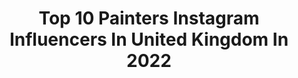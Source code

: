 ---
title: Top 10 Painters Instagram Influencers In United Kingdom In 2022
description: >-
  Find top painters Instagram influencers in United Kingdom in 2022. Most popular hashtags: #oilpainting #artoftheday #drawing.
platform: Instagram
hits: 396
text_top: Analyze the best Instagram influencers on inBeat.
text_bottom: Our search engine aggregates 396 Instagram influencers like this in United Kingdom for you to pitch.
profiles:
  - username: "jellygreenartist"
    fullname: >-
      Jelly Green
    bio: >-
      Painter
    location: "United Kingdom"
    followers: 16395
    engagement: 857
    commentsToLikes: 0.025715
    id: ck134kxtvwxgs0i19iuoe5nyj
    verified: false
    hashtags: "#art, #nature, #oilpaint, #countryside"
  - username: "massimilianopironti"
    fullname: >-
      Massimiliano Pironti
    bio: >-
      Royal Society of Portrait Painters 2020-Mall Galleries, London 3rd Prize BP Portrait Award 2019 National Portrait Gallery, London BP PortraitAward2018
    location: "United Kingdom"
    followers: 16100
    engagement: 1075
    commentsToLikes: 0.054610
    id: ck6u6fxyffdo20j71i2sj06qq
    verified: false
    hashtags: "#artiststudio, #artistic, #figurative, #hyperrealistic"
  - username: "maya_gat"
    fullname: >-
      Maya Gat Tattoos 🌿 מיה גת
    bio: >-
      Tattoo artist & painter • Tel Aviv •Working at @rom_studio •Bookings via email only -mayagat.tattoos@gmail.com Make tea not war 🍵✨
    location: "United Kingdom"
    followers: 11799
    engagement: 1089
    commentsToLikes: 0.069054
    id: ckf5mm1zkufzc0j23pzpw6z21
    verified: false
    hashtags: "#requiemforadream"
  - username: "shan_mcconnell"
    fullname: >-
      Shannon McConnell
    bio: >-
      Manchester◾️ Body Painter & MUA - @shannonmcconnellartistry Head Artist - @shrine TikTok - shannonmcconnell8 Loughborough Grad - Fine Art
    location: "United Kingdom"
    followers: 17711
    engagement: 714
    commentsToLikes: 0.062112
    id: ck6u3ptp5z6ld0j716077a2wr
    verified: false
    hashtags: "#babesofmissguided, #outfits, #jewels, #mua"
  - username: "tigerlily.taylor_"
    fullname: >-
      Tiger Taylor
    bio: >-
      🥴 🇬🇧 LDN @elitemodelworld k.reilly@elitemodel.co.uk Writer, painter 💚 project pending... ✨
    location: "United Kingdom"
    followers: 66127
    engagement: 756
    commentsToLikes: 0.011398
    id: ck15phptexxt30i1975ia3zmu
    verified: true
    hashtags: "#inkandpen, #gumarbarbie, #georgeorwell, #piek"
  - username: "jadelaurice"
    fullname: >-
      Jade Laurice
    bio: >-
      Painter @Pocalondon Art & Solo Travelling 💅🏽 #BLM 💌 Jadelaurice@outlook.com Mgmt/PR @kmpr_publicity YouTube ▶️ Jadelaurice Depop:POCALONDON ♈️🏳️‍🌈👽🦋
    location: "United Kingdom"
    followers: 53096
    engagement: 331
    commentsToLikes: 0.044413
    id: ck55mcwyj3ook0i11bo2z8c67
    verified: false
    hashtags: "#inyourdreams, #boohoobabes, #itsinyourdreams, #inyourdreamsworkshop"
  - username: "frances_bell_paintings"
    fullname: >-
      Frances Bell
    bio: >-
      Painter. 🇬🇧. Member of the Royal Society of Portrait Painters. #francesbellartist
    location: "United Kingdom"
    followers: 25124
    engagement: 671
    commentsToLikes: 0.016719
    id: ck135p1ee2iq20i1991eloe6v
    verified: false
    hashtags: "#fromlife, #familyportrait, #francesbellartist, #portraitofachild"
  - username: "kikopaint"
    fullname: >-
      kiko !
    bio: >-
      she/her 🏳️‍🌈 music maker + face painter listen 2 my new song below !
    location: "United Kingdom"
    followers: 57571
    engagement: 556
    commentsToLikes: 0.021117
    id: ck0udl8l2jgcc0i19xa5ogz0w
    verified: false
    hashtags: "#editorialmakeup, #avantgarde, #fotd, #graphiceyeliner"
  - username: "mmmmitchell"
    fullname: >-
      mitchell
    bio: >-
      painter, lover, dreamer. ♡ @madebymitchell ♡
    location: "United Kingdom"
    followers: 1271563
    engagement: 344
    commentsToLikes: 0.062968
    id: ck0tu0s4154od0i19ttikf2xw
    verified: true
    hashtags: "#libra, #comingsoon"
  - username: "justsammorris"
    fullname: >-
      Sam Morris
    bio: >-
      Erotic Photographer & Filmmaker Painter | Writer | Nymph Subscribe below ✨
    location: "United Kingdom"
    followers: 202904
    engagement: 343
    commentsToLikes: 0.007913
    id: ck5c2rftqxtyq0i11ulriqzg9
    verified: true
    hashtags: ""
---